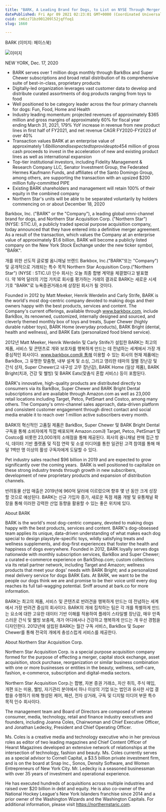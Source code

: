 ```yaml
---
title: "BARK, A Leading Brand for Dogs, to List on NYSE Through Merger with Northern Star Acquisition Corp."
datePublished: Fri Apr 09 2021 02:23:01 GMT+0000 (Coordinated Universal Time)
cuid: cm6zz71bz001209l52jqffoq1
slug: 1660

---
```



BARK (이미지: 페이스북)

![이미지](https://cdn.hashnode.com/res/hashnode/image/upload/v1739247733345/f4861e3e-362a-42da-95b7-c1e734ed98fa.jpeg)

NEW YORK, Dec. 17, 2020

- BARK serves over 1 million dogs monthly through BarkBox and Super Chewer subscriptions and broad retail distribution of its comprehensive suite of best-in-class, proprietary products
- Digitally-led organization leverages vast customer data to develop and distribute curated assortments of dog products ranging from toys to food
- Well positioned to be category leader across the four primary channels for dogs: Fun, Food, Home and Health
- Industry leading momentum: projected revenues of approximately $365 million and gross margins of approximately 60% for fiscal year ending March 31, 2021, 179% YoY increase in revenue from new product lines in first half of FY2021, and net revenue CAGR FY2020-FY2023 of over 40%
- Transaction values BARK at an enterprise value of approximately $1.6 billion and is expected to provide up to $454 million of gross cash proceeds to invest in the acceleration of new and existing product lines as well as international expansion
- Top-tier institutional investors, including Fidelity Management & Research Company LLC, Senator Investment Group, the Federated Hermes Kaufmann Funds, and affiliates of the Santo Domingo Group, among others, are supporting the transaction with an upsized $200 million fully-committed PIPE
- Existing BARK shareholders and management will retain 100% of their equity in the combined company
- Northern Star's units will be able to be separated voluntarily by holders commencing on or about December 18, 2020

Barkbox, Inc. ("BARK" or the "Company"), a leading global omni-channel brand for dogs, and Northern Star Acquisition Corp. ("Northern Star") (NYSE: STIC.U), a publicly traded special purpose acquisition company, today announced that they have entered into a definitive merger agreement. As a result of the transaction, which values the Company at an enterprise value of approximately $1.6 billion, BARK will become a publicly listed company on the New York Stock Exchange under the new ticker symbol, "BARK".

개를 위한 선도적 글로벌 옴니채널 브랜드 Barkbox, Inc.("BARK"또는 "Company") 및 공개적으로 거래되는 특수 목적 Northern Star Acquisition Corp.("Northern Star") (NYSE : STIC.U) 인수 회사는 오늘 최종 합병 계약을 체결했다고 발표했다. 약 16억 달러의 기업 가치로 회사를 평가하는 거래의 결과로 BARK는 새로운 시세 기호 "BARK"로 뉴욕증권거래소에 상장된 회사가 될 것이다.

Founded in 2012 by Matt Meeker, Henrik Werdelin and Carly Strife, BARK is the world's most dog-centric company devoted to making dogs and their owners happy with the best products, services and content. The Company's current offerings, available through www.barkbox.com, include BarkBox, its renowned, customized, internally designed and sourced, and cleverly themed monthly box of toys and treats, Super Chewer (highly durable rubber toys), BARK Home (everyday products), BARK Bright (dental, health and wellness), and BARK Eats (personalized food blend service).

2012년 Matt Meeker, Henrik Werdelin 및 Carly Strife가 설립한 BARK는 최고의 제품, 서비스 및 콘텐츠로 개와 보호자를 행복하게 만드는 데 전념하는 세계에서 가장 개 중심적인 회사이다. www.barkbox.com을 통해 이용할 수 있는 회사의 현재 제품에는 BarkBox, 그 유명한 맞춤형, 내부 설계 및 소싱, 그리고 영리한 테마의 월별 장난감 및 간식 상자, Super Chewer(고 내구성 고무 장난감), BARK Home (일상 제품), BARK Bright(치과, 건강 및 웰빙) 및 BARK Eats(맞춤식 혼합 서비스) 등이 포함된다.

BARK's innovative, high-quality products are distributed directly to consumers via its BarkBox, Super Chewer and BARK Bright Dental subscriptions and are available through Amazon.com as well as 23,000 retail locations including Target, Petco, PetSmart and Costco, among many others. The Company's omni-channel sales approach, data-driven platform and consistent customer engagement through direct contact and social media enable it to reach over 1 million active subscribers every month.

BARK의 혁신적인 고품질 제품은 BarkBox, Super Chewer 및 BARK Bright Dental 구독을 통해 소비자에게 직접 배포되며 Amazon.com과 Target, Petco, PetSmart 및 Costco를 비롯한 23,000개의 소매점을 통해 제공된다. 회사의 옴니채널 판매 접근 방식, 데이터 기반 플랫폼 및 직접 연락 및 소셜 미디어를 통한 일관된 고객 참여를 통해 매달 1백만 명 이상의 활성 구독자에게 도달할 수 있다.

Pet industry sales reached $96 billion in 2019 and are expected to grow significantly over the coming years.  BARK is well positioned to capitalize on these strong industry trends through growth in new subscribers, development of new proprietary products and expansion of distribution channels.

반려동물 산업 매출은 2019년에 960억 달러에 이르렀으며 향후 몇 년 동안 크게 성장할 것으로 예상된다. BARK는 신규 가입자 증가, 새로운 독점 제품 개발 및 유통채널 확장을 통해 이러한 강력한 산업 동향을 활용할 수 있는 좋은 위치에 있다.

About BARK

BARK is the world's most dog-centric company, devoted to making dogs happy with the best products, services and content. BARK's dog-obsessed team applies its unique, data-driven understanding of what makes each dog special to design playstyle-specific toys, wildly satisfying treats and wellness supplements, and dog-first experiences that foster the health and happiness of dogs everywhere. Founded in 2012, BARK loyally serves dogs nationwide with monthly subscription services, BarkBox and Super Chewer; a curated e-commerce experience on BarkShop.com; custom collections via its retail partner network, including Target and Amazon; wellness products that meet your dogs' needs with BARK Bright; and a personalized meal delivery service for dogs BARK Eats. At BARK, we want to be the people our dogs think we are and promise to be their voice until every dog reaches its full tail-wagging potential. Sniff around at bark.co for more information.

BARK는 최고의 제품, 서비스 및 콘텐츠로 반려견을 행복하게 만드는 데 전념하는 세계에서 가장 반려견 중심의 회사이다. BARK의 개에 집착하는 팀은 각 개를 특별하게 만드는 요소에 대한 고유한 데이터 기반 이해를 적용하여 플레이 스타일별 장난감, 매우 만족스러운 간식 및 웰빙 보충제, 개가 어디에서나 건강하고 행복하게 만드는 개 우선 경험을 디자인한다. 2012년에 설립된 BARK는 월간 구독 서비스, BarkBox 및 Super Chewer를 통해 전국의 개에게 충성스럽게 서비스를 제공한다.

About Northern Star Acquisition Corp.

Northern Star Acquisition Corp. is a special purpose acquisition company formed for the purpose of effecting a merger, capital stock exchange, asset acquisition, stock purchase, reorganization or similar business combination with one or more businesses or entities in the beauty, wellness, self-care, fashion, e-commerce, subscription and digital-media sectors.

Northern Star Acquisition Corp.는 합병, 자본 증권 거래소, 자산 취득, 주식 매입, 개편 또는 미용, 웰빙, 자기관리 분야에서 하나 이상의 기업 또는 법인과 유사한 사업 결합을 수행하기 위해 형성된 케어, 패션, 전자 상거래, 구독 및 디지털 미디어 부문 특수 목적 인수 회사이다.

The management team and Board of Directors are composed of veteran consumer, media, technology, retail and finance industry executives and founders, including Joanna Coles, Chairwoman and Chief Executive Officer, and Jonathan Ledecky, President and Chief Operating Officer.

Ms. Coles is a creative media and technology executive who in her previous roles as editor of two leading magazines and Chief Content Officer of Hearst Magazines developed an extensive network of relationships at the intersection of technology, fashion and beauty. Ms. Coles currently serves as a special advisor to Cornell Capital, a $3.5 billion private investment firm, and is on the board at Snap Inc., Sonos, Density Software, and Women Entrepreneurs of New York City. Mr. Ledecky is a seasoned businessman with over 35 years of investment and operational experience.

He has executed hundreds of acquisitions across multiple industries and raised over $20 billion in debt and equity. He is also co-owner of the National Hockey League's New York Islanders franchise since 2014 and a prior owner of the Washington Wizards and the Washington Capitals. For additional information, please visit https://northernstaric.com.